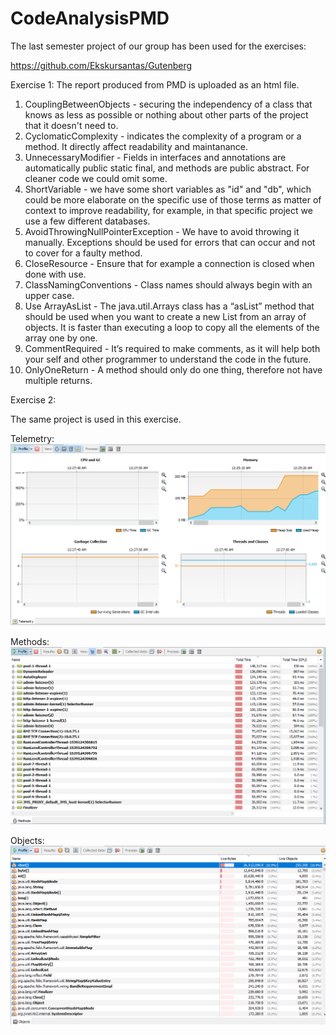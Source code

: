 # CodeAnalysisPMD

The last semester project of our group has been used for the exercises:

https://github.com/Ekskursantas/Gutenberg

Exercise 1:
The report produced from PMD is uploaded as an html file.

1. CouplingBetweenObjects - securing the independency of a class that knows as less as possible or nothing about other parts of the project that it doesn't need to.
2. CyclomaticComplexity - indicates the complexity of a program or a method. It directly affect readability and maintanance. 
3. UnnecessaryModifier - Fields in interfaces and annotations are automatically public static final, and methods are public abstract. For cleaner code we could omit some.
4. ShortVariable - we have some short variables as "id" and "db", which could be more elaborate on the specific use of those terms as matter of context to improve readability, for example, in that specific project we use a few different databases.
5. AvoidThrowingNullPointerException - We have to avoid throwing it manually. Exceptions should be used for errors that can occur and not to cover for a faulty method.
6. CloseResource - Ensure that for example a connection is closed when done with use.
7. ClassNamingConventions - Class names should always begin with an upper case.
8. Use ArrayAsList - The java.util.Arrays class has a “asList” method that should be used when you want to create a new List from an array of objects. It is faster than executing a loop to copy all the elements of the array one by one.
9. CommentRequired - It’s required to make comments, as it will help both your self and other programmer to understand the code in the future.
10. OnlyOneReturn - A method should only do one thing, therefore not have multiple returns. 


Exercise 2:

The same project is used in this exercise.

Telemetry:
![alt text](telemetry.png)

Methods:
![alt text](methods.png)

Objects:
![alt text](objects.png)

